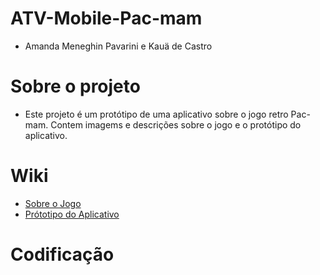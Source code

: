 # ATV-Mobile-Pac-mam
- Amanda Meneghin Pavarini e Kauä de Castro<br>
# Sobre o projeto
- Este projeto é um protótipo de uma aplicativo sobre o jogo retro Pac-mam. Contem imagems e descrições sobre o jogo e o protótipo do aplicativo.
#  Wiki
- <a href="https://github.com/Amanda-Meneghin/ATV-Mobile-Pac-mam/wiki/Sobre-o-jogo">Sobre o Jogo</a>
- <a href="https://github.com/Amanda-Meneghin/ATV-Mobile-Pac-mam/wiki/Prot%C3%B3tipo-do-Aplicativo">Prótotipo do Aplicativo</a>
# Codificação
